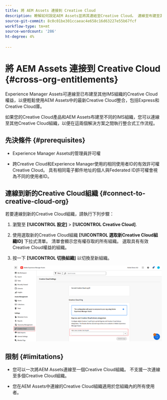```yaml
---
title: 將 AEM Assets 連接到 Creative Cloud
description: 瞭解如何設定AEM Assets並將其連結至Creative Cloud。 連線至布建至其他IMS組織的Creative Cloud權利，以便輕鬆使用AEM Assets中的最新Creative Cloud整合，包括Express和Creative Cloud庫。
source-git-commit: 8c0c01be301ccaeac4e658c16d63227e55b67fcf
workflow-type: tm+mt
source-wordcount: '286'
ht-degree: 4%

---
```


# 將 AEM Assets 連接到 Creative Cloud  {#cross-org-entitlements}

Experience Manager Assets可連線至已布建至其他IMS組織的Creative Cloud權益，以便輕鬆使用AEM Assets中的最新Creative Cloud整合，包括Express和Creative Cloud庫。

如果您的Creative Cloud產品和AEM Assets布建至不同的IMS組織，您可以連線至其他Creative Cloud組織，以便在這兩個解決方案之間執行整合式工作流程。

## 先決條件 {#prerequisites}

* Experience Manager Assets的管理員許可權

* 跨Creative Cloud和Experience Manager使用的相同使用者ID的有效許可權Creative Cloud。 具有相同電子郵件地址的個人與Federated ID許可權會視為不同的使用者ID。

## 連線到新的Creative Cloud組織 {#connect-to-creative-cloud-org}

若要連線到新的Creative Cloud組織，請執行下列步驟：

1. 瀏覽至 **[!UICONTROL 設定]** > **[!UICONTROL Creative Cloud]**.

1. 使用選取新的Creative Cloud組織 **[!UICONTROL 選取新Creative Cloud組織ID]** 下拉式清單。 清單會顯示您有權存取的所有組織。 選取具有有效Creative Cloud權益的組織。

1. 按一下 **[!UICONTROL 切換組織]** 以切換至新組織。

   ![跨組織權益](assets/cross-org-entitlements.png)

## 限制 {#limitations}

* 您可以一次將AEM Assets連線至一個Creative Cloud組織。 不支援一次連線至多個Creative Cloud組織。

* 您在AEM Assets中連線的Creative Cloud組織適用於您組織內的所有使用者。

